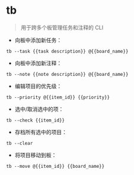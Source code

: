 # tb

> 用于跨多个板管理任务和注释的 CLI 

- 向板中添加新任务：

`tb --task {{task description}} @{{board_name}}`

- 向板中添加新注释：

`tb --note {{note description}} @{{board_name}}`

- 编辑项目的优先级：

`tb --priority @{{item_id}} {{priority}}`

- 选中/取消选中的项：

`tb --check {{item_id}}`

- 存档所有选中的项目：

`tb --clear`

- 将项目移动到板：

`tb --move @{{item_id}} {{board_name}}`

[#]: contributors: ([󠀀])